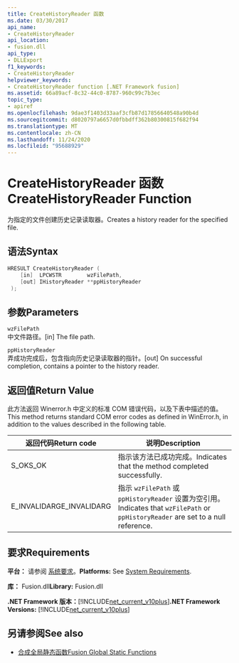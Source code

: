 ```yaml
---
title: CreateHistoryReader 函数
ms.date: 03/30/2017
api_name:
- CreateHistoryReader
api_location:
- fusion.dll
api_type:
- DLLExport
f1_keywords:
- CreateHistoryReader
helpviewer_keywords:
- CreateHistoryReader function [.NET Framework fusion]
ms.assetid: 66a89acf-8c32-44c0-8787-960c99c7b3ec
topic_type:
- apiref
ms.openlocfilehash: 9dae3f1403d33aaf3cfb87d17856640548a90b4d
ms.sourcegitcommit: d8020797a6657d0fbbdff362b80300815f682f94
ms.translationtype: MT
ms.contentlocale: zh-CN
ms.lasthandoff: 11/24/2020
ms.locfileid: "95688929"
---
```

# <a name="createhistoryreader-function"></a><span data-ttu-id="c2c7e-102">CreateHistoryReader 函数</span><span class="sxs-lookup"><span data-stu-id="c2c7e-102">CreateHistoryReader Function</span></span>

<span data-ttu-id="c2c7e-103">为指定的文件创建历史记录读取器。</span><span class="sxs-lookup"><span data-stu-id="c2c7e-103">Creates a history reader for the specified file.</span></span>  
  
## <a name="syntax"></a><span data-ttu-id="c2c7e-104">语法</span><span class="sxs-lookup"><span data-stu-id="c2c7e-104">Syntax</span></span>  
  
```cpp  
HRESULT CreateHistoryReader (  
    [in]  LPCWSTR        wzFilePath,  
    [out] IHistoryReader **ppHistoryReader  
 );  
```  
  
## <a name="parameters"></a><span data-ttu-id="c2c7e-105">参数</span><span class="sxs-lookup"><span data-stu-id="c2c7e-105">Parameters</span></span>  

 `wzFilePath`  
 <span data-ttu-id="c2c7e-106">中文件路径。</span><span class="sxs-lookup"><span data-stu-id="c2c7e-106">[in] The file path.</span></span>  
  
 `ppHistoryReader`  
 <span data-ttu-id="c2c7e-107">弄成功完成后，包含指向历史记录读取器的指针。</span><span class="sxs-lookup"><span data-stu-id="c2c7e-107">[out] On successful completion, contains a pointer to the history reader.</span></span>  
  
## <a name="return-value"></a><span data-ttu-id="c2c7e-108">返回值</span><span class="sxs-lookup"><span data-stu-id="c2c7e-108">Return Value</span></span>  

 <span data-ttu-id="c2c7e-109">此方法返回 Winerror.h 中定义的标准 COM 错误代码，以及下表中描述的值。</span><span class="sxs-lookup"><span data-stu-id="c2c7e-109">This method returns standard COM error codes as defined in WinError.h, in addition to the values described in the following table.</span></span>  
  
|<span data-ttu-id="c2c7e-110">返回代码</span><span class="sxs-lookup"><span data-stu-id="c2c7e-110">Return code</span></span>|<span data-ttu-id="c2c7e-111">说明</span><span class="sxs-lookup"><span data-stu-id="c2c7e-111">Description</span></span>|  
|-----------------|-----------------|  
|<span data-ttu-id="c2c7e-112">S_OK</span><span class="sxs-lookup"><span data-stu-id="c2c7e-112">S_OK</span></span>|<span data-ttu-id="c2c7e-113">指示该方法已成功完成。</span><span class="sxs-lookup"><span data-stu-id="c2c7e-113">Indicates that the method completed successfully.</span></span>|  
|<span data-ttu-id="c2c7e-114">E_INVALIDARG</span><span class="sxs-lookup"><span data-stu-id="c2c7e-114">E_INVALIDARG</span></span>|<span data-ttu-id="c2c7e-115">指示 `wzFilePath` 或 `ppHistoryReader` 设置为空引用。</span><span class="sxs-lookup"><span data-stu-id="c2c7e-115">Indicates that `wzFilePath` or `ppHistoryReader` are set to a null reference.</span></span>|  
  
## <a name="requirements"></a><span data-ttu-id="c2c7e-116">要求</span><span class="sxs-lookup"><span data-stu-id="c2c7e-116">Requirements</span></span>  

 <span data-ttu-id="c2c7e-117">**平台：** 请参阅 [系统要求](../../get-started/system-requirements.md)。</span><span class="sxs-lookup"><span data-stu-id="c2c7e-117">**Platforms:** See [System Requirements](../../get-started/system-requirements.md).</span></span>  
  
 <span data-ttu-id="c2c7e-118">**库：** Fusion.dll</span><span class="sxs-lookup"><span data-stu-id="c2c7e-118">**Library:** Fusion.dll</span></span>  
  
 <span data-ttu-id="c2c7e-119">**.NET Framework 版本：**[!INCLUDE[net_current_v10plus](../../../../includes/net-current-v10plus-md.md)]</span><span class="sxs-lookup"><span data-stu-id="c2c7e-119">**.NET Framework Versions:** [!INCLUDE[net_current_v10plus](../../../../includes/net-current-v10plus-md.md)]</span></span>  
  
## <a name="see-also"></a><span data-ttu-id="c2c7e-120">另请参阅</span><span class="sxs-lookup"><span data-stu-id="c2c7e-120">See also</span></span>

- [<span data-ttu-id="c2c7e-121">合成全局静态函数</span><span class="sxs-lookup"><span data-stu-id="c2c7e-121">Fusion Global Static Functions</span></span>](fusion-global-static-functions.md)
